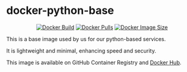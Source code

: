 # docker-python-base

<p align="center">
  <a href="https://github.com/DivideProjects/docker-python-base/actions/workflows/ci.yml"><img src="https://github.com/DivideProjects/docker-python-base/actions/workflows/ci.yml/badge.svg" alt="Docker Build"></a>
  <a href="https://hub.docker.com/r/divideprojects/docker-python-base"><img src="https://img.shields.io/docker/pulls/divideprojects/docker-python-base" alt="Docker Pulls"></a>
  <a href="https://hub.docker.com/r/divideprojects/docker-python-base"><img src="https://img.shields.io/docker/image-size/divideprojects/docker-python-base" alt="Docker Image Size"></a>
</p>

This is a base image used by us for our python-based services.

It is lightweight and minimal, enhancing speed and security.

This image is available on GitHub Container Registry and [Docker Hub](https://hub.docker.com/r/divideprojects/docker-python-base).
